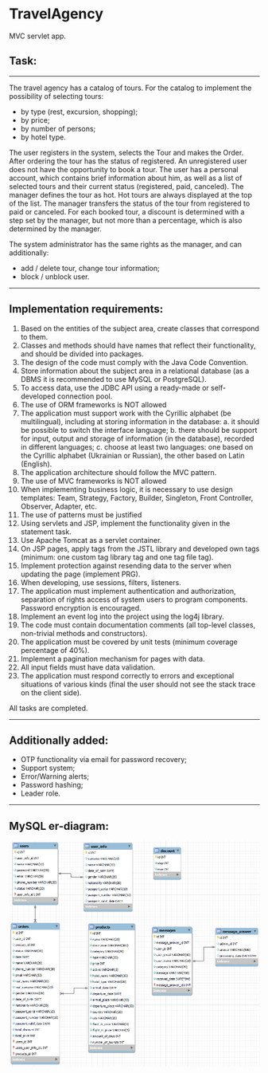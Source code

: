 # TravelAgency

MVC servlet app.

Task:
-

---

The travel agency has a catalog of tours. For the catalog to implement the possibility of
selecting tours:

- by type (rest, excursion, shopping);
- by price;
- by number of persons;
- by hotel type.

The user registers in the system, selects the Tour and makes the Order. After ordering the
tour has the status of registered.
An unregistered user does not have the opportunity to book a tour.
The user has a personal account, which contains brief information about him, as well as a
list of selected tours and their current status (registered, paid, canceled).
The manager defines the tour as hot. Hot tours are always displayed at the top of the list.
The manager transfers the status of the tour from registered to paid or canceled. For each
booked tour, a discount is determined with a step set by the manager, but not more than a
percentage, which is also determined by the manager.

The system administrator has the same rights as the manager, and can additionally:

- add / delete tour, change tour information;
- block / unblock user.

---

Implementation requirements:
-

1. Based on the entities of the subject area, create classes that correspond to them.
2. Classes and methods should have names that reflect their functionality, and should be
   divided into packages.
3. The design of the code must comply with the Java Code Convention.
4. Store information about the subject area in a relational database (as a DBMS
   it is recommended to use MySQL or PostgreSQL).
5. To access data, use the JDBC API using a ready-made or
   self-developed connection pool.
6. The use of ORM frameworks is NOT allowed
7. The application must support work with the Cyrillic alphabet (be multilingual), including at
   storing information in the database:
   a. it should be possible to switch the interface language;
   b. there should be support for input, output and storage of information (in the database),
   recorded in different languages;
   c. choose at least two languages: one based on the Cyrillic alphabet (Ukrainian or Russian),
   the other based on Latin (English).
8. The application architecture should follow the MVC pattern.
9. The use of MVC frameworks is NOT allowed
10. When implementing business logic, it is necessary to use design templates: Team,
    Strategy, Factory, Builder, Singleton, Front Controller, Observer, Adapter, etc.
11. The use of patterns must be justified
12. Using servlets and JSP, implement the functionality given in the statement
    task.
13. Use Apache Tomcat as a servlet container.
14. On JSP pages, apply tags from the JSTL library and developed own tags (minimum: one
    custom tag library tag and one tag file tag).
15. Implement protection against resending data to the server when updating the page
    (implement PRG).
16. When developing, use sessions, filters, listeners.
17. The application must implement authentication and authorization, separation of rights
    access of system users to program components. Password encryption is encouraged.
18. Implement an event log into the project using the log4j library.
19. The code must contain documentation comments (all top-level classes, non-trivial methods
    and constructors).
20. The application must be covered by unit tests (minimum coverage percentage of 40%).
21. Implement a pagination mechanism for pages with data.
22. All input fields must have data validation.
23. The application must respond correctly to errors and exceptional situations of various kinds (final
    the user should not see the stack trace on the client side).

All tasks are completed.

---

Additionally added:
-

- OTP functionality via email for password recovery;
- Support system;
- Error/Warning alerts;
- Password hashing;
- Leader role.

---

MySQL er-diagram:
-
![er-diagram.png](er-diagram.png)